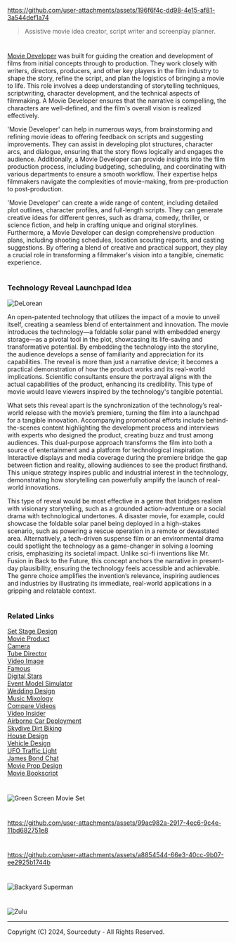 https://github.com/user-attachments/assets/196f6f4c-dd98-4e15-af81-3a544def1a74

> Assistive movie idea creator, script writer and screenplay planner.

#

[Movie Developer](https://chatgpt.com/g/g-GKuoUegIF-movie-developer) was built for guiding the creation and development of films from initial concepts through to production. They work closely with writers, directors, producers, and other key players in the film industry to shape the story, refine the script, and plan the logistics of bringing a movie to life. This role involves a deep understanding of storytelling techniques, scriptwriting, character development, and the technical aspects of filmmaking. A Movie Developer ensures that the narrative is compelling, the characters are well-defined, and the film's overall vision is realized effectively.

'Movie Developer' can help in numerous ways, from brainstorming and refining movie ideas to offering feedback on scripts and suggesting improvements. They can assist in developing plot structures, character arcs, and dialogue, ensuring that the story flows logically and engages the audience. Additionally, a Movie Developer can provide insights into the film production process, including budgeting, scheduling, and coordinating with various departments to ensure a smooth workflow. Their expertise helps filmmakers navigate the complexities of movie-making, from pre-production to post-production.

'Movie Developer' can create a wide range of content, including detailed plot outlines, character profiles, and full-length scripts. They can generate creative ideas for different genres, such as drama, comedy, thriller, or science fiction, and help in crafting unique and original storylines. Furthermore, a Movie Developer can design comprehensive production plans, including shooting schedules, location scouting reports, and casting suggestions. By offering a blend of creative and practical support, they play a crucial role in transforming a filmmaker's vision into a tangible, cinematic experience.

#
### Technology Reveal Launchpad Idea

![DeLorean](https://github.com/user-attachments/assets/059dbdd0-f8ab-4d03-b82b-87a82a7d6daa)

An open-patented technology that utilizes the impact of a movie to unveil itself, creating a seamless blend of entertainment and innovation. The movie introduces the technology—a foldable solar panel with embedded energy storage—as a pivotal tool in the plot, showcasing its life-saving and transformative potential. By embedding the technology into the storyline, the audience develops a sense of familiarity and appreciation for its capabilities. The reveal is more than just a narrative device; it becomes a practical demonstration of how the product works and its real-world implications. Scientific consultants ensure the portrayal aligns with the actual capabilities of the product, enhancing its credibility. This type of movie would leave viewers inspired by the technology's tangible potential.

What sets this reveal apart is the synchronization of the technology’s real-world release with the movie’s premiere, turning the film into a launchpad for a tangible innovation. Accompanying promotional efforts include behind-the-scenes content highlighting the development process and interviews with experts who designed the product, creating buzz and trust among audiences. This dual-purpose approach transforms the film into both a source of entertainment and a platform for technological inspiration. Interactive displays and media coverage during the premiere bridge the gap between fiction and reality, allowing audiences to see the product firsthand. This unique strategy inspires public and industrial interest in the technology, demonstrating how storytelling can powerfully amplify the launch of real-world innovations.

This type of reveal would be most effective in a genre that bridges realism with visionary storytelling, such as a grounded action-adventure or a social drama with technological undertones. A disaster movie, for example, could showcase the foldable solar panel being deployed in a high-stakes scenario, such as powering a rescue operation in a remote or devastated area. Alternatively, a tech-driven suspense film or an environmental drama could spotlight the technology as a game-changer in solving a looming crisis, emphasizing its societal impact. Unlike sci-fi inventions like Mr. Fusion in Back to the Future, this concept anchors the narrative in present-day plausibility, ensuring the technology feels accessible and achievable. The genre choice amplifies the invention’s relevance, inspiring audiences and industries by illustrating its immediate, real-world applications in a gripping and relatable context.

#
### Related Links

[Set Stage Design](https://github.com/sourceduty/Set_Stage_Design)
<br>
[Movie Product](https://github.com/sourceduty/Movie_Product)
<br>
[Camera](https://github.com/sourceduty/Camera)
<br>
[Tube Director](https://chat.openai.com/g/g-epAQ2XbfM-tube-director)
<br>
[Video Image](https://chat.openai.com/g/g-LNtncGSSz-video-image)
<br>
[Famous](https://chat.openai.com/g/g-O9LfTkCN7-famous)
<br>
[Digital Stars](https://chat.openai.com/g/g-dRyZ53slj-digital-stars)
<br>
[Event Model Simulator](https://chat.openai.com/g/g-Zr15o3jSa-event-model-simulator)
<br>
[Wedding Design](https://chatgpt.com/g/g-fXhJAisdE-wedding-design)
<br>
[Music Mixology](https://chat.openai.com/g/g-Dx8EfEK8O-music-mixology)
<br>
[Compare Videos](https://github.com/sourceduty/Compare_Videos)
<br>
[Video Insider](https://chatgpt.com/g/g-ZBiedT6Sq-video-insider)
<br>
[Airborne Car Deployment](https://github.com/sourceduty/Airborne_Car_Deployment)
<br>
[Skydive Dirt Biking](https://github.com/sourceduty/Skydive_Dirt_Biking)
<br>
[House Design](https://github.com/sourceduty/House_Design)
<br>
[Vehicle Design](https://github.com/sourceduty/Vehicle_Design)
<br>
[UFO Traffic Light](https://github.com/sourceduty/UFO_Traffic_Light)
<br>
[James Bond Chat](https://github.com/sourceduty/James_Bond_Chat)
<br>
[Movie Prop Design](https://github.com/sourceduty/Movie_Prop_Design)
<br>
[Movie Bookscript](https://github.com/sourceduty/Movie_Bookscript)

#
![Green Screen Movie Set](https://github.com/sourceduty/Movie_Developer/assets/123030236/c07ab585-7292-4803-a866-32c325b98b17)
#
https://github.com/user-attachments/assets/99ac982a-2917-4ec6-9c4e-11bd682751e8
#
https://github.com/user-attachments/assets/a8854544-66e3-40cc-9b07-ee2925b1744b
#
![Backyard Superman](https://github.com/user-attachments/assets/9953567e-d6c0-47f9-aca1-77c80736ae92)
#
![Zulu](https://github.com/user-attachments/assets/515dfb13-a370-4ca8-ae1f-5b3194ee6361)


***
Copyright (C) 2024, Sourceduty - All Rights Reserved.
